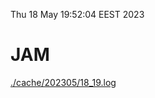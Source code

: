 Thu 18 May 19:52:04 EEST 2023
# JAM
<a href='./cache/202305/18_19.log'>./cache/202305/18_19.log</a>
